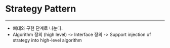# Strategy Pattern
---
* 뼈대와 구현 단계로 나눈다.
* Algorithm 정의 (high level) -> Interface 정의 -> Support injection of strategy into high-level algorithm